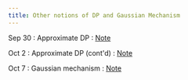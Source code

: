```yaml
---
title: Other notions of DP and Gaussian Mechanism
---
```


Sep 30
: Approximate DP
  : [Note](https://drive.google.com/file/d/1CDH2vzxVkxzI7ZVM0BOITDPqjckAJvaJ/view?usp=sharing)


Oct 2
: Approximate DP (cont'd)
  : [Note](https://drive.google.com/file/d/1CDH2vzxVkxzI7ZVM0BOITDPqjckAJvaJ/view?usp=sharing)


Oct 7
: Gaussian mechanism
  : [Note](https://drive.google.com/file/d/1CDH2vzxVkxzI7ZVM0BOITDPqjckAJvaJ/view?usp=sharing)

